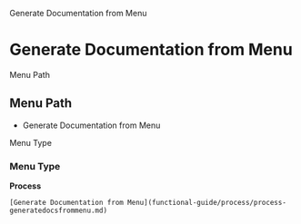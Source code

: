 
Generate Documentation from Menu
# Generate Documentation from Menu



Menu Path
## Menu Path



- Generate Documentation from Menu

Menu Type
### Menu Type

**Process**


```
[Generate Documentation from Menu](functional-guide/process/process-generatedocsfrommenu.md)
```
